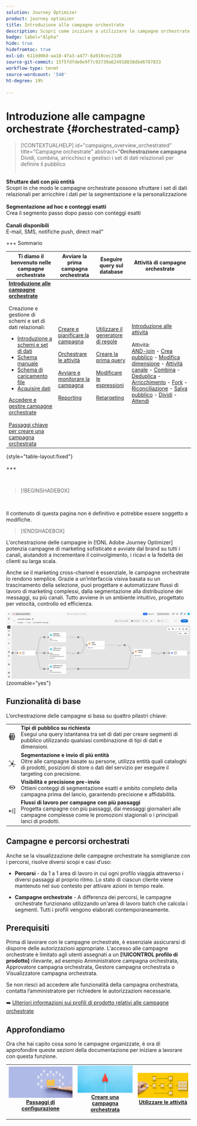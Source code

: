 ```yaml
---
solution: Journey Optimizer
product: journey optimizer
title: Introduzione alle campagne orchestrate
description: Scopri come iniziare a utilizzare le campagne orchestrate
badge: label="Alpha"
hide: true
hidefromtoc: true
exl-id: 611dd06d-aa18-4fa3-a477-8a910cec21d8
source-git-commit: 15f5fdfde0e9f7c93739a624918838dbd6787833
workflow-type: tm+mt
source-wordcount: '540'
ht-degree: 19%

---
```


# Introduzione alle campagne orchestrate {#orchestrated-camp}

>[!CONTEXTUALHELP]
>id="campaigns_overview_orchestrated"
>title="Campagne orchestrate"
>abstract="**Orchestrazione campagna**<br/> Dividi, combina, arricchisci e gestisci i set di dati relazionali per definire il pubblico<br/><br/>

**Sfruttare dati con più entità**<br/> Scopri in che modo le campagne orchestrate possono sfruttare i set di dati relazionali per arricchire i dati per la segmentazione e la personalizzazione <br/><br/>**Segmentazione ad hoc e conteggi esatti**<br/> Crea il segmento passo dopo passo con conteggi esatti <br/><br/>**Canali disponibili**<br/> E-mail, SMS, notifiche push, direct mail&quot;

+++ Sommario

| Ti diamo il benvenuto nelle campagne orchestrate | Avviare la prima campagna orchestrata | Eseguire query sul database | Attività di campagne orchestrate |
|---|---|---|---|
| <b>[Introduzione alle campagne orchestrate](gs-orchestrated-campaigns.md)</b><br/><br/>Creazione e gestione di schemi e set di dati relazionali:</br> <ul><li>[Introduzione a schemi e set di dati](gs-schemas.md)</li><li>[Schema manuale](manual-schema.md)</li><li>[Schema di caricamento file](file-upload-schema.md)</li><li>[Acquisire dati](ingest-data.md)</li></ul>[Accedere e gestire campagne orchestrate](access-manage-orchestrated-campaigns.md)<br/><br/>[Passaggi chiave per creare una campagna orchestrata](gs-campaign-creation.md) | [Creare e pianificare la campagna](create-orchestrated-campaign.md)<br/><br/>[Orchestrare le attività](orchestrate-activities.md)<br/><br/>[Avviare e monitorare la campagna](start-monitor-campaigns.md)<br/><br/>[Reporting](reporting-campaigns.md) | [Utilizzare il generatore di regole](orchestrated-rule-builder.md)<br/><br/>[Creare la prima query](build-query.md)<br/><br/>[Modificare le espressioni](edit-expressions.md)<br/><br/>[Retargeting](retarget.md) | [Introduzione alle attività](activities/about-activities.md)<br/><br/>Attività:<br/>[AND-join](activities/and-join.md) - [Crea pubblico](activities/build-audience.md) - [Modifica dimensione](activities/change-dimension.md) - [Attività canale](activities/channels.md) - [Combina](activities/combine.md) - [Deduplica](activities/deduplication.md) - [Arricchimento](activities/enrichment.md) - [Fork](activities/fork.md) - [Riconciliazione](activities/reconciliation.md) - [Salva pubblico](activities/save-audience.md) - [Dividi](activities/split.md) - [Attendi](activities/wait.md) |

{style="table-layout:fixed"}

+++

<br/>

>[!BEGINSHADEBOX]

</br>

Il contenuto di questa pagina non è definitivo e potrebbe essere soggetto a modifiche.

>[!ENDSHADEBOX]

L&#39;orchestrazione delle campagne in [!DNL Adobe Journey Optimizer] potenzia campagne di marketing sofisticate e avviate dal brand su tutti i canali, aiutandoti a incrementare il coinvolgimento, i ricavi e la fedeltà dei clienti su larga scala.

Anche se il marketing cross-channel è essenziale, le campagne orchestrate lo rendono semplice. Grazie a un’interfaccia visiva basata su un trascinamento della selezione, puoi progettare e automatizzare flussi di lavoro di marketing complessi, dalla segmentazione alla distribuzione dei messaggi, su più canali. Tutto avviene in un ambiente intuitivo, progettato per velocità, controllo ed efficienza.

![](assets/canvas-example-diagram.png){zoomable="yes"}

## Funzionalità di base

L’orchestrazione delle campagne si basa su quattro pilastri chiave:

<table style="table-layout:auto">
<tr style="border: 0;">
<td><img alt="Pubblico on-demand" src="assets/do-not-localize/icon-audience.svg" width="50px"></a></td><td><b>Tipi di pubblico su richiesta</b><br/>Esegui una query istantanea tra set di dati per creare segmenti di pubblico utilizzando qualsiasi combinazione di tipi di dati e dimensioni.</td></tr>
<tr style="border: 0;">
<td><img alt="Segmentazione e invio di più entità" src="assets/do-not-localize/icon-entity.svg" width="50px"></a></td><td><b>Segmentazione e invio di più entità</b><br/>Oltre alle campagne basate su persone, utilizza entità quali cataloghi di prodotti, posizioni di store o dati del servizio per eseguire il targeting con precisione.</td></tr>
<tr style="border: 0;">
<td><img alt="Visibilità e precisione pre-invio" src="assets/do-not-localize/icon-visibility.svg" width="50px"></a></td><td><b>Visibilità e precisione pre-invio</b><br/>Ottieni conteggi di segmentazione esatti e ambito completo della campagna prima del lancio, garantendo precisione e affidabilità.</td></tr>
<tr style="border: 0;">
<td><img alt="Flussi di lavoro per campagne in più passaggi" src="assets/do-not-localize/icon-multistep.svg" width="50px"></a></td><td><b>Flussi di lavoro per campagne con più passaggi</b><br/>Progetta campagne con più passaggi, dai messaggi giornalieri alle campagne complesse come le promozioni stagionali o i principali lanci di prodotti.</td></tr>
</table>

## Campagne e percorsi orchestrati

Anche se la visualizzazione delle campagne orchestrate ha somiglianze con i percorsi, risolve diversi scopi e casi d’uso:

* **Percorsi** - da 1 a 1 area di lavoro in cui ogni profilo viaggia attraverso i diversi passaggi al proprio ritmo. Lo stato di ciascun cliente viene mantenuto nel suo contesto per attivare azioni in tempo reale.

* **Campagne orchestrate** - A differenza dei percorsi, le campagne orchestrate funzionano utilizzando un&#39;area di lavoro batch che calcola i segmenti. Tutti i profili vengono elaborati contemporaneamente.

## Prerequisiti

Prima di lavorare con le campagne orchestrate, è essenziale assicurarsi di disporre delle autorizzazioni appropriate. L&#39;accesso alle campagne orchestrate è limitato agli utenti assegnati a un **[!UICONTROL profilo di prodotto]** rilevante, ad esempio Amministratore campagna orchestrata, Approvatore campagna orchestrata, Gestore campagna orchestrata o Visualizzatore campagna orchestrata.

Se non riesci ad accedere alle funzionalità della campagna orchestrata, contatta l’amministratore per richiedere le autorizzazioni necessarie.

➡️ [Ulteriori informazioni sui profili di prodotto relativi alle campagne orchestrate](../administration/ootb-product-profiles.md)

## Approfondiamo

Ora che hai capito cosa sono le campagne organizzate, è ora di approfondire queste sezioni della documentazione per iniziare a lavorare con questa funzione.

<table><tr style="border: 0; text-align: center;">
<td>
<a href="gs-campaign-creation.md">
<img alt="Accedere e gestire i flussi di lavoro" src="assets/do-not-localize/workflow-access.jpeg">
</a>
<div>
<a href="gs-campaign-creation.md"><strong>Passaggi di configurazione</strong></a>
</div>
<p>
</td>
<td>
<a href="create-orchestrated-campaign.md">
<img alt="Lead" src="assets/do-not-localize/workflow-create.jpeg">
</a>
<div><a href="create-orchestrated-campaign.md"><strong>Creare una campagna orchestrata</strong>
</div>
<p>
</td>
<td>
<a href="activities/about-activities.md">
<img alt="Non frequente" src="assets/do-not-localize/workflow-activities.jpeg">
</a>
<div>
<a href="activities/about-activities.md"><strong>Utilizzare le attività</strong></a>
</div>
<p></td>
</tr></table>
